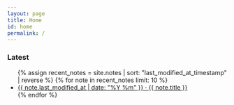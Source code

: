 ```yaml
---
layout: page
title: Home
id: home
permalink: /
---
```

### Latest

<div class="latest-posts">
  <ul>
    {% assign recent_notes = site.notes | sort: "last_modified_at_timestamp" | reverse %}
    {% for note in recent_notes limit: 10 %}
    <li>
      <a class="internal-link" href="{{ site.baseurl }}{{ note.url }}">
        <span class="article-date">{{ note.last_modified_at | date: "%Y %m" }}</span>
        <span class="article-separator">·</span>
        <span class="article-title">{{ note.title }}</span>
      </a>
    </li>
    {% endfor %}
  </ul>
</div>



